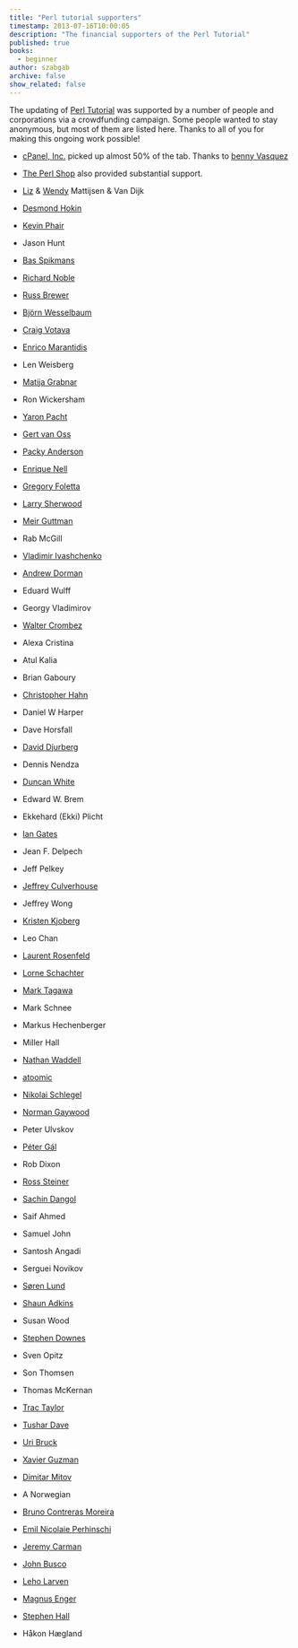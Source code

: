 ```yaml
---
title: "Perl tutorial supporters"
timestamp: 2013-07-16T10:00:05
description: "The financial supporters of the Perl Tutorial"
published: true
books:
  - beginner
author: szabgab
archive: false
show_related: false
---
```


The updating of [Perl Tutorial](/perl-tutorial) was supported by a number of people and corporations via a crowdfunding campaign. Some people wanted to stay anonymous, but most of them are listed here. Thanks to all of you for making this ongoing work possible!

* [cPanel, Inc.](http://cpanel.com/) picked up almost 50% of the tab. Thanks to [benny Vasquez](https://www.linkedin.com/in/bennyvasquez/)
* [The Perl Shop](http://theperlshop.com) also provided substantial support.

* [Liz](https://www.linkedin.com/in/elizabeth-mattijsen-7483002/) &amp; [Wendy](https://www.linkedin.com/in/wendyga/) Mattijsen &amp; Van Dijk
* [Desmond Hokin](https://www.linkedin.com/in/desmondhokin/)
* [Kevin Phair](https://www.linkedin.com/in/kevin-phair-1914602/)

* Jason Hunt
* [Bas Spikmans](https://www.linkedin.com/in/bas-spikmans/)
* [Richard Noble](https://www.linkedin.com/in/richard-noble-13272515/)
* [Russ Brewer](https://www.linkedin.com/in/russ-brewer-533a7012/)
* [Björn Wesselbaum](https://www.linkedin.com/in/bj%C3%B6rn-wesselbaum-b58bbb154/)
* [Craig Votava](https://www.linkedin.com/in/craig-votava-2245424/)
* [Enrico Marantidis](https://www.linkedin.com/in/enrico-marantidis-807ab918/)
* Len Weisberg
* [Matija Grabnar](https://www.linkedin.com/in/matija-grabnar-a209b/)
* Ron Wickersham
* [Yaron Pacht](https://www.linkedin.com/in/yaron-pacht-839215/)
* [Gert van Oss](https://www.linkedin.com/in/gert-van-oss-4228b13/)
* [Packy Anderson](https://www.linkedin.com/in/packy-anderson/)
* [Enrique Nell](https://www.linkedin.com/in/enriquenell/)
* [Gregory Foletta](https://www.linkedin.com/in/gregfoletta/)
* [Larry Sherwood](https://www.linkedin.com/in/laurence-sherwood-9731a14/)
* [Meir Guttman](https://www.linkedin.com/in/meir-guttman-17b790161/)
* Rab McGill
* [Vladimir Ivashchenko](https://www.linkedin.com/in/hazard/)
* [Andrew Dorman](https://www.linkedin.com/in/andy-dorman-0a253029/)
* Eduard Wulff
* Georgy Vladimirov
* [Walter Crombez](https://www.linkedin.com/in/walter-crombez-2369b61/)
* Alexa Cristina
* Atul Kalia
* Brian Gaboury
* [Christopher Hahn](https://www.linkedin.com/in/christopher-hahn-9a49878/)
* Daniel W Harper
* Dave Horsfall
* [David Djurberg](https://www.linkedin.com/in/david-djurberg-4a6671a8/)
* Dennis Nendza
* [Duncan White](https://www.linkedin.com/in/duncan-white-32a81154/)
* Edward W. Brem
* Ekkehard (Ekki) Plicht
* [Ian Gates](https://www.linkedin.com/in/ian-gates-5b49211/)
* Jean F. Delpech
* Jeff Pelkey
* [Jeffrey Culverhouse](https://www.linkedin.com/in/jculverhouse/)
* Jeffrey Wong
* [Kristen Kjoberg](https://www.linkedin.com/in/kristen-kjoberg-050a402/)
* Leo Chan
* [Laurent Rosenfeld](https://www.linkedin.com/in/laurentrosenfeld/)
* [Lorne Schachter](https://www.linkedin.com/in/lorneschachter/)
* [Mark Tagawa](https://www.linkedin.com/in/marktagawa/)
* Mark Schnee
* Markus Hechenberger
* Miller Hall
* [Nathan Waddell](https://www.linkedin.com/in/nathanwaddell/)
* [atoomic](https://www.linkedin.com/in/nicolas-rochelemagne-71b4722/)
* [Nikolai Schlegel](https://www.linkedin.com/in/nikolaischlegel/)
* [Norman Gaywood](https://www.linkedin.com/in/norman-gaywood-b7684610/)
* Peter Ulvskov
* [Péter Gál](https://www.linkedin.com/in/peter-gal/)
* Rob Dixon
* [Ross Steiner](https://www.linkedin.com/in/rdsteiner/)
* [Sachin Dangol](https://www.linkedin.com/in/sachin-dangol-7b609627/)
* Saif Ahmed
* Samuel John
* Santosh Angadi
* Serguei Novikov
* [Søren Lund](https://www.linkedin.com/in/slu369dk/)
* [Shaun Adkins](https://www.linkedin.com/in/shaun-adkins-00775131/)
* Susan Wood
* [Stephen Downes](https://www.linkedin.com/in/stdownes/)
* Sven Opitz
* Son Thomsen
* Thomas McKernan
* [Trac Taylor](https://www.linkedin.com/in/tractaylor/)
* [Tushar Dave](https://www.linkedin.com/in/tushardavebioinformatics/)
* [Uri Bruck](https://www.linkedin.com/in/uribruck/)
* [Xavier Guzman](https://www.linkedin.com/in/xguzman/)

* [Dimitar Mitov](https://www.linkedin.com/in/dimitar-mitov-12388982/)

* A Norwegian
* [Bruno Contreras Moreira](https://www.linkedin.com/in/bruno-contreras-moreira-6233519/)
* [Emil Nicolaie Perhinschi](https://www.linkedin.com/in/emilperhinschi/)
* [Jeremy Carman](https://www.linkedin.com/in/james-carman-0658578/)
* [John Busco](https://www.linkedin.com/in/johnbusco/)
* [Leho Larven](https://www.linkedin.com/in/leholarven/)
* [Magnus Enger](https://www.linkedin.com/in/magnusenger/)
* [Stephen Hall](https://www.linkedin.com/in/stephen-hall-b5b3826/)
* Håkon Hægland



